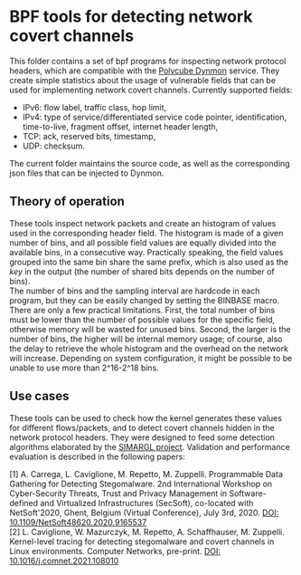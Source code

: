 # BPF tools for detecting network covert channels

This folder contains a set of bpf programs for inspecting network protocol headers, which are compatible with the <A href="https://github.com/polycube-network/polycube/blob/master/Documentation/services/pcn-dynmon/dynmon.rst">Polycube Dynmon</A> service. 
They create simple statistics about the usage of vulnerable fields that can be used for implementing network covert channels. Currently supported fields: 
<ul>
<li>IPv6: flow label, traffic class, hop limit, 
<li>IPv4: type of service/differentiated service code pointer, identification, time-to-live, fragment offset, internet header length, 
<li>TCP: ack, reserved bits, timestamp,
<li>UDP: checksum.
</ul>
The current folder maintains the source code, as well as the corresponding json files that can be injected to Dynmon.

## Theory of operation

These tools inspect network packets and create an histogram of values used in the corresponding header field. The histogram is made of a given number of bins, and all possible field values are equally divided into the available bins, in a consecutive way. Practically speaking, the field values grouped into the same bin share the same prefix, which is also used as the <i>key</i> in the output (the number of shared bits depends on the number of bins). <br>
The number of bins and the sampling interval are hardcode in each program, but they can be easily changed by setting the BINBASE macro. There are only a few practical limitations. First, the total number of bins must be lower than the number of possible values for the specific field, otherwise memory will be wasted for unused bins. Second, the larger is the number of bins, the higher will be internal memory usage; of course, also the delay to retrieve the whole histogram and the overhead on the network will increase. Depending on system configuration, it might be possible to be unable to use more than 2^16-2^18 bins.

## Use cases

These tools can be used to check how the kernel generates these values for different flows/packets, and to detect covert channels hidden in the network protocol headers. 
They were designed to feed some detection algorithms elaborated by the <A href="https://simargl.eu/">SIMARGL project</A>. Validation and performance evaluation is described in the following papers:

[1] A. Carrega, L. Caviglione, M. Repetto, M. Zuppelli. Programmable Data Gathering for Detecting Stegomalware. 2nd International Workshop on Cyber-Security Threats, Trust and Privacy Management in Software-defined and Virtualized Infrastructures (SecSoft), co-located with NetSoft'2020, Ghent, Belgium (Virtual Conference), July 3rd, 2020. <A href="https://doi.org/10.1109/NetSoft48620.2020.9165537">DOI: 10.1109/NetSoft48620.2020.9165537</A><br>
[2] L. Caviglione, W. Mazurczyk, M. Repetto, A. Schaffhauser, M. Zuppelli. Kernel-level tracing for detecting stegomalware and covert channels in Linux environments. Computer Networks, pre-print. <A href="https://doi.org/10.1016/j.comnet.2021.108010">DOI: 10.1016/j.comnet.2021.108010</A>
